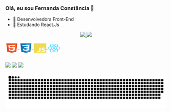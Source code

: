 ### Olá, eu sou Fernanda Constância 👋

- 🔭 Desenvolvedora Front-End
- 🌱 Estudando React.Js

<div style="display: inline_block" align="center">
  <a href="https://github.com/fernandaconstancia">
  <img height="180em" src="https://github-readme-stats.vercel.app/api?username=fernandaconstancia&show_icons=true&theme=vue-dark&include_all_commits=true&count_private=true"/>
  <img height="180em" src="https://github-readme-stats.vercel.app/api/top-langs/?username=fernandaconstancia&layout=compact&langs_count=7&theme=vue-dark"/>
</div>

 <div style="display: inline_block"><br>
   <img align="center" alt="Feh-HTML" height="30" width="40" src="https://raw.githubusercontent.com/devicons/devicon/master/icons/html5/html5-original.svg">
   <img align="center" alt="Feh-CSS" height="30" width="40" src="https://raw.githubusercontent.com/devicons/devicon/master/icons/css3/css3-original.svg">
   <img align="center" alt="Feh-Js" height="30" width="40" src="https://raw.githubusercontent.com/devicons/devicon/master/icons/javascript/javascript-plain.svg">
   <img align="center" alt="Feh-React" height="30" width="40" src="https://raw.githubusercontent.com/devicons/devicon/master/icons/react/react-original.svg">
<!--   <img align="center" alt="Feh-Ts" height="30" width="40" src="https://raw.githubusercontent.com/devicons/devicon/master/icons/typescript/typescript-plain.svg"> --> 
<!--   <img align="center" alt="Feh-Python" height="30" width="40" src="https://raw.githubusercontent.com/devicons/devicon/master/icons/python/python-original.svg"> -->
<!--   <img align="center" alt="Feh-Csharp" height="30" width="40" src="https://raw.githubusercontent.com/devicons/devicon/master/icons/csharp/csharp-original.svg"> -->
</div>

  ##
 
<div> 
<!--   <a href="https://www.youtube.com/channel/UC_-uuuZbY0AAt9CViNzvc-Q" target="_blank"><img src="https://img.shields.io/badge/YouTube-FF0000?style=for-the-badge&logo=youtube&logoColor=white" target="_blank"></a> -->
  <a href="https://instagram.com/feh.constancia" target="_blank"><img src="https://img.shields.io/badge/-Instagram-%23E4405F?style=for-the-badge&logo=instagram&logoColor=white" target="_blank"></a>
  <a href = "mailto:fernandaconstancia@gmail.com"><img src="https://img.shields.io/badge/-Gmail-%23333?style=for-the-badge&logo=gmail&logoColor=white" target="_blank"></a>
  <a href="https://www.linkedin.com/in/fernanda-constância-b117789a" target="_blank"><img src="https://img.shields.io/badge/-LinkedIn-%230077B5?style=for-the-badge&logo=linkedin&logoColor=white" target="_blank"></a> 
 
  ![Snake animation](https://github.com/fernandaconstancia/fernandaconstancia/blob/output/github-contribution-grid-snake.svg)
 
</div>
  
<!-- **fernandaconstancia/fernandaconstancia** is a ✨ _special_ ✨ repository because its `README.md` (this file) appears on your GitHub profile.

Here are some ideas to get you started:

- 🔭 I’m currently working on ...
- 🌱 Estudando React.Js
- 👯 I’m looking to collaborate on ...
- 🤔 I’m looking for help with ...
- 💬 Ask me about ...
- 📫 How to reach me: ...
- 😄 Pronouns: ...
- ⚡ Fun fact: ...
 -->

<!--   https://github.com/anuraghazra/github-readme-stats/tree/master/themes -->
